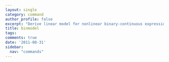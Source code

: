 ```yaml
---
layout: single
category: command
author_profile: false
excerpt: "Derive linear model for nonlinear binary-continuous expression"
title: binmodel
tags:
comments: true
date: '2011-08-31'
sidebar:
  nav: "commands"
---
```

